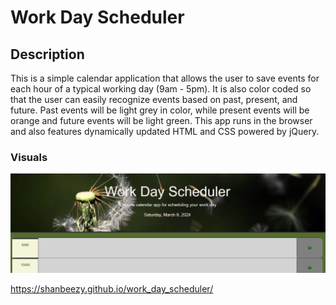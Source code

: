 # Work Day Scheduler

## Description
This is a simple calendar application that allows the user to save events for each hour of a typical working day (9am - 5pm). It is also color coded so that the user can easily recognize events based on past, present, and future. Past events will be light grey in color, while present events will be orange and future events will be light green. This app runs in the browser and also features dynamically updated HTML and CSS powered by jQuery.

### Visuals
![Work Day Scheduler Screenshot](<Scheduler Screenshot.png>)

https://shanbeezy.github.io/work_day_scheduler/